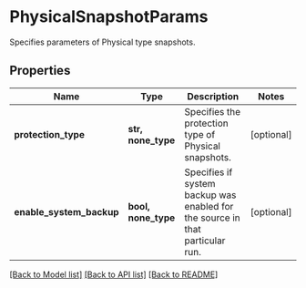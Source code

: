 # PhysicalSnapshotParams

Specifies parameters of Physical type snapshots.

## Properties
Name | Type | Description | Notes
------------ | ------------- | ------------- | -------------
**protection_type** | **str, none_type** | Specifies the protection type of Physical snapshots. | [optional] 
**enable_system_backup** | **bool, none_type** | Specifies if system backup was enabled for the source in that particular run. | [optional] 

[[Back to Model list]](../README.md#documentation-for-models) [[Back to API list]](../README.md#documentation-for-api-endpoints) [[Back to README]](../README.md)


